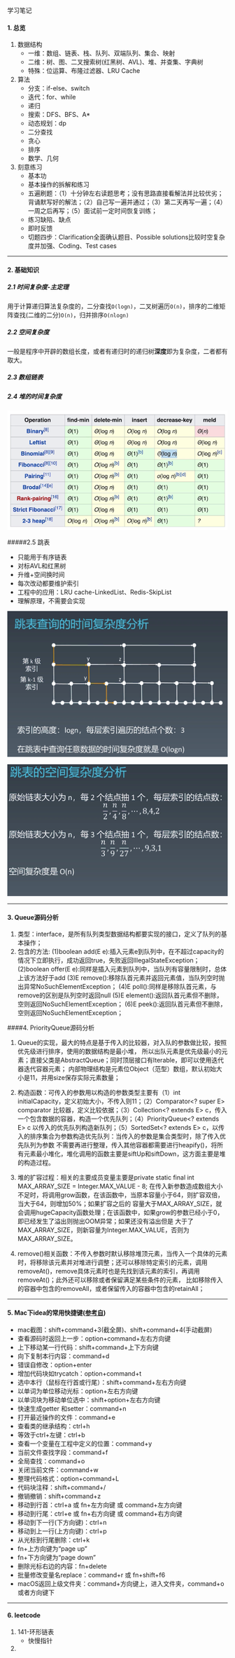 学习笔记

#### 1. 总览

1. 数据结构
   - 一维：数组、链表、栈、队列、双端队列、集合、映射
   - 二维：树、图、二叉搜索树(红黑树、AVL)、堆、并查集、字典树
   - 特殊：位运算、布隆过滤器、LRU Cache
2. 算法
   - 分支：if-else、switch
   - 迭代：for、while
   - 递归
   - 搜索：DFS、BFS、A*
   - 动态规划：dp
   - 二分查找
   - 贪心 
   - 排序
   - 数学、几何
3. 刻意练习
   - 基本功
   - 基本操作的拆解和练习
   - 五遍刷题：（1）十分钟左右读题思考；没有思路直接看解法并比较优劣；背诵默写好的解法；（2）自己写一遍并通过；（3）第二天再写一遍；（4）一周之后再写；（5）面试前一定时间恢复训练；
   - 练习缺陷、缺点
   - 即时反馈
   - 切题四步：Clarification全面确认题目、Possible solutions比较时空复杂度并加强、Coding、Test cases

---

#### 2. 基础知识

##### 2.1 时间复杂度-主定理

用于计算递归算法复杂度的，二分查找`O(logn)`，二叉树遍历`O(n)`，排序的二维矩阵查找(二维的二分)`O(n)`，归并排序`O(nlogn)`

##### 2.2 空间复杂度

一般是程序中开辟的数组长度，或者有递归时的递归树**深度**即为复杂度，二者都有取大。

##### 2.3 数组链表

##### 2.4 堆的时间复杂度

![堆的时间复杂度](image/heaptime.png)

#####2.5 跳表

- 只能用于有序链表
- 对标AVL和红黑树
- 升维+空间换时间
- 每次改动都要维护索引
- 工程中的应用：LRU cache-LinkedList、Redis-SkipList
- 理解原理，不需要会实现

![skiplist](image/skiplisttime.png)

![space](image/skiplistspace.png)

---

#### 3. Queue源码分析

1. 类型：interface，是所有队列类型数据结构都要实现的接口，定义了队列的基本操作；
2. 包含的方法:
(1)boolean add(E e):插入元素e到队列中，在不超过capacity的情况下立即执行，成功返回true，失败返回IllegalStateException；
(2)boolean offer(E e):同样是插入元素到队列中，当队列有容量限制时，总体上该方法好于add
(3)E remove():移除队首元素并返回元素值，当队列空时抛出异常NoSuchElementException；
(4)E poll():同样是移除队首元素，与remove的区别是队列空时返回null
(5)E element():返回队首元素但不删除，空则返回NoSuchElementException；
(6)E peek():返回队首元素但不删除，空则返回NoSuchElementException；

####4. PriorityQueue源码分析

1. Queue的实现，最大的特点是基于传入的比较器，对入队的参数做比较，按照优先级进行排序，使用的数据结构是最小堆，
  所以出队元素是优先级最小的元素；直接父类是AbstractQueue；同时顶层接口有Iterable，即可以使用迭代器迭代容器元素；
  内部物理结构是元素位Object（范型）数组，默认初始大小是11，并用size保存实际元素数量；

2. 构造函数：可传入的参数用以构造的参数类型主要有（1）int initialCapacity，定义初始大小，不传入则11；（2）Comparator<? super E> comparator
  比较器，定义比较依据；（3）Collection<? extends E> c，传入一个包含数据的容器，构造一个优先队列；（4）PriorityQueue<? extends E> c
  以传入的优先队列构造新队列；（5）SortedSet<? extends E> c，以传入的排序集合为参数构造优先队列：当传入的参数是集合类型时，除了传入优先队列为参数
  不需要再进行整理，传入其他容器都需要进行heapify()，将所有元素最小堆化，堆化调用的函数主要是siftUp和siftDown，这方面主要是堆的构造过程。

3. 堆的扩容过程：相关的主要成员变量主要是private static final int MAX_ARRAY_SIZE = Integer.MAX_VALUE - 8;
  在传入新参数造成数组大小不足时，将调用grow函数，在该函数中，当原本容量小于64，则扩容双倍，当大于64，则增加50%；如果扩容之后的
  容量大于MAX_ARRAY_SIZE，就会调用hugeCapacity函数处理；在该函数中，如果grow的参数已经小于0，即已经发生了溢出则抛出OOM异常；如果还没有溢出但是
  大于了MAX_ARRAY_SIZE，则新容量为Integer.MAX_VALUE，否则为MAX_ARRAY_SIZE。

4. remove()相关函数：不传入参数时默认移除堆顶元素，当传入一个具体的元素时，将移除该元素并对堆进行调整；还可以移除特定索引的元素，调用
  removeAt()，remove具体元素时也是先找到该元素的索引，再调用removeAt()；此外还可以移除或者保留满足某些条件的元素，
  比如移除传入的容器中包含的removeAll，或者保留传入的容器中包含的retainAll；

  

---



#### 5. Mac下idea的常用快捷键([参考自](https://www.jianshu.com/p/ec0b5d468eea))

- mac截图：shift+command+3(截全屏)、shift+command+4(手动截屏)
- 查看源码时返回上一步：option+command+左右方向键
- 上下移动某一行代码：shift+command+上下方向键
- 向下复制本行内容：command+d
- 错误自修改：option+enter
- 增加代码块如trycatch：option+command+t
- 选中本行（鼠标在行首或行尾）：shift+command+左右方向键
- 以单词为单位移动光标：option+左右方向键
- 以单词块为移动单位选中：shift+option+左右方向键
- 快速生成getter 和setter：command+n
- 打开最近操作的文件：command+e
- 查看类的继承结构：ctrl+h
- 等效于ctrl+左键：ctrl+b
- 查看一个变量在工程中定义的位置：command+y
- 当前文件查找字段：command+f
- 全局查找：command+o
- 关闭当前文件：command+w
- 整理代码格式：option+command+L
- 代码块注释：shift+command+/
- 撤销撤销：shift+command+z
- 移动到行首：ctrl+a 或 fn+左方向键 或 command+左方向键
- 移动到行尾：ctrl+e 或 fn+右方向键 或 command+右方向键
- 移动到下一行(下方向键)：ctrl+n
- 移动到上一行(上方向键)：ctrl+p
- 从光标到行尾删除：ctrl+k
- fn+上方向键为“page up”
- fn+下方向键为“page down”
- 删除光标右边的内容：fn+delete
- 批量修改变量名replace：command+r 或 fn+shift+f6
- macOS返回上级文件夹：command+方向键上，进入文件夹，command+o或者方向键下



---

#### 6. leetcode

1. 141-环形链表
   - 快慢指针
2. 